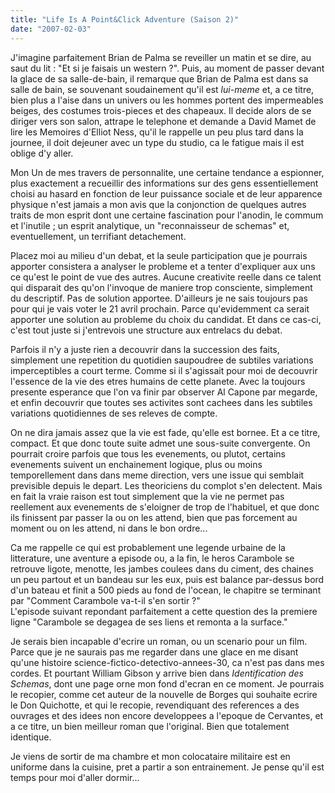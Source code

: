 ```yaml
---
title: "Life Is A Point&Click Adventure (Saison 2)"
date: "2007-02-03"
---
```


J'imagine parfaitement Brian de Palma se reveiller un matin et se dire, au saut du lit : "Et si je faisais un western ?". Puis, au moment de passer devant la glace de sa salle-de-bain, il remarque que Brian de Palma est dans sa salle de bain, se souvenant soudainement qu'il est _lui-meme_ et, a ce titre, bien plus a l'aise dans un univers ou les hommes portent des impermeables beiges, des costumes trois-pieces et des chapeaux. Il decide alors de se diriger vers son salon, attrape le telephone et demande a David Mamet de lire les Memoires d'Elliot Ness, qu'il le rappelle un peu plus tard dans la journee, il doit dejeuner avec un type du studio, ca le fatigue mais il est oblige d'y aller.

Mon Un de mes travers de personnalite, une certaine tendance a espionner, plus exactement a recueillir des informations sur des gens essentiellement choisi au hasard en fonction de leur puissance sociale et de leur apparence physique n'est jamais a mon avis que la conjonction de quelques autres traits de mon esprit dont une certaine fascination pour l'anodin, le commum et l'inutile ; un esprit analytique, un "reconnaisseur de schemas" et, eventuellement, un terrifiant detachement.

Placez moi au milieu d'un debat, et la seule participation que je pourrais apporter consistera a analyser le probleme et a tenter d'expliquer aux uns ce qu'est le point de vue des autres. Aucune creativite reelle dans ce talent qui disparait des qu'on l'invoque de maniere trop consciente, simplement du descriptif. Pas de solution apportee. D'ailleurs je ne sais toujours pas pour qui je vais voter le 21 avril prochain. Parce qu'evidemment ca serait apporter une solution au probleme du choix du candidat. Et dans ce cas-ci, c'est tout juste si j'entrevois une structure aux entrelacs du debat.

Parfois il n'y a juste rien a decouvrir dans la succession des faits, simplement une repetition du quotidien saupoudree de subtiles variations imperceptibles a court terme. Comme si il s'agissait pour moi de decouvrir l'essence de la vie des etres humains de cette planete. Avec la toujours presente esperance que l'on va finir par observer Al Capone par megarde, et enfin decouvrir que toutes ses activites sont cachees dans les subtiles variations quotidiennes de ses releves de compte.

On ne dira jamais assez que la vie est fade, qu'elle est bornee. Et a ce titre, compact. Et que donc toute suite admet une sous-suite convergente. On pourrait croire parfois que tous les evenements, ou plutot, certains evenements suivent un enchainement logique, plus ou moins temporellement dans dans meme direction, vers une issue qui semblait previsible depuis le depart. Les theoriciens du complot s'en delectent. Mais en fait la vraie raison est tout simplement que la vie ne permet pas reellement aux evenements de s'eloigner de trop de l'habituel, et que donc ils finissent par passer la ou on les attend, bien que pas forcement au moment ou on les attend, ni dans le bon ordre...

Ca me rappelle ce qui est probablement une legende urbaine de la litterature, une aventure a episode ou, a la fin, le heros Carambole se retrouve ligote, menotte, les jambes coulees dans du ciment, des chaines un peu partout et un bandeau sur les eux, puis est balance par-dessus bord d'un bateau et finit a 500 pieds au fond de l'ocean, le chapitre se terminant par "Comment Carambole va-t-il s'en sortir ?"  
L'episode suivant repondant parfaitement a cette question des la premiere ligne "Carambole se degagea de ses liens et remonta a la surface."

Je serais bien incapable d'ecrire un roman, ou un scenario pour un film. Parce que je ne saurais pas me regarder dans une glace en me disant qu'une histoire science-fictico-detectivo-annees-30, ca n'est pas dans mes cordes. Et pourtant William Gibson y arrive bien dans _Identification des Schemas_, dont une page orne mon fond d'ecran en ce moment. Je pourrais le recopier, comme cet auteur de la nouvelle de Borges qui souhaite ecrire le Don Quichotte, et qui le recopie, revendiquant des references a des ouvrages et des idees non encore developpees a l'epoque de Cervantes, et a ce titre, un bien meilleur roman que l'original. Bien que totalement identique.

Je viens de sortir de ma chambre et mon colocataire militaire est en uniforme dans la cuisine, pret a partir a son entrainement. Je pense qu'il est temps pour moi d'aller dormir...
